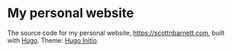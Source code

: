 # My personal website
The source code for my personal website, https://scottnbarnett.com, built with [Hugo](https://gohugo.io/). Theme: [Hugo Initio](https://themes.gohugo.io/themes/hugo-initio/).
